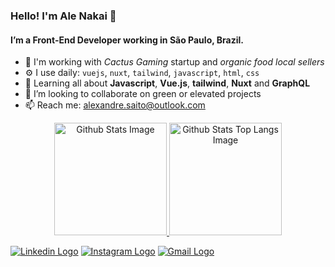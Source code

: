 ### Hello! I'm Ale Nakai 🙏

#### I’m a Front-End Developer working in São Paulo, Brazil.
- 🏢 I'm working with _Cactus Gaming_ startup and _organic food local sellers_
- ⚙️ I use daily: `vuejs`, `nuxt`, `tailwind`, `javascript`, `html`, `css`
- 🌱 Learning all about **Javascript**, **Vue.js**, **tailwind**, **Nuxt** and **GraphQL**
- 💞️ I’m looking to collaborate on green or elevated projects
- 📫 Reach me: alexandre.saito@outlook.com

<div align="center">
  <a href="https://github.com/anakais">
  <img height="180em" alt="Github Stats Image" src="https://github-readme-stats-sigma-five.vercel.app/api?username=anakais&show_icons=true&theme=vue-dark&count_private=true"/>
  <img height="180em" alt="Github Stats Top Langs Image" src="https://github-readme-stats-sigma-five.vercel.app/api/top-langs/?username=anakais&layout=compact&theme=vue-dark&count_private=true"/>
  </a>
</div>

[![Linkedin Logo](https://img.shields.io/badge/-LinkedIn-0d0d0d?style=flat&labelColor=0d0d0d&logo=Linkedin&Color=white)](https://www.linkedin.com/in/anakais/)
[![Instagram Logo](https://img.shields.io/badge/-Instagram-0d0d0d?style=flat&labelColor=0d0d0d&logo=Instagram&Color=white)](https://www.instagram.com/a.nakais/)
[![Gmail Logo](https://img.shields.io/badge/-Gmail-0d0d0d?style=flat&labelColor=0d0d0d&logo=Gmail&Color=white)](mailto:v8.alexandre@gmail.com)


<!---
anakais/anakais is a ✨ special ✨ repository because its `README.md` (this file) appears on your GitHub profile.
You can click the Preview link to take a look at your changes.
--->
